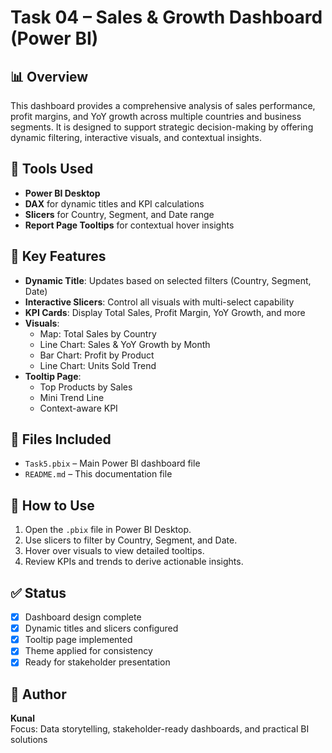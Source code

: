 # Task 04 – Sales & Growth Dashboard (Power BI)

## 📊 Overview
This dashboard provides a comprehensive analysis of sales performance, profit margins, and YoY growth across multiple countries and business segments. It is designed to support strategic decision-making by offering dynamic filtering, interactive visuals, and contextual insights.

## 🔧 Tools Used
- **Power BI Desktop**
- **DAX** for dynamic titles and KPI calculations
- **Slicers** for Country, Segment, and Date range
- **Report Page Tooltips** for contextual hover insights

## 🎯 Key Features
- **Dynamic Title**: Updates based on selected filters (Country, Segment, Date)
- **Interactive Slicers**: Control all visuals with multi-select capability
- **KPI Cards**: Display Total Sales, Profit Margin, YoY Growth, and more
- **Visuals**:
  - Map: Total Sales by Country
  - Line Chart: Sales & YoY Growth by Month
  - Bar Chart: Profit by Product
  - Line Chart: Units Sold Trend
- **Tooltip Page**:
  - Top Products by Sales
  - Mini Trend Line
  - Context-aware KPI

## 📁 Files Included
- `Task5.pbix` – Main Power BI dashboard file
- `README.md` – This documentation file

## 🚀 How to Use
1. Open the `.pbix` file in Power BI Desktop.
2. Use slicers to filter by Country, Segment, and Date.
3. Hover over visuals to view detailed tooltips.
4. Review KPIs and trends to derive actionable insights.

## ✅ Status
- [x] Dashboard design complete
- [x] Dynamic titles and slicers configured
- [x] Tooltip page implemented
- [x] Theme applied for consistency
- [x] Ready for stakeholder presentation

## 📌 Author
**Kunal**  
Focus: Data storytelling, stakeholder-ready dashboards, and practical BI solutions
